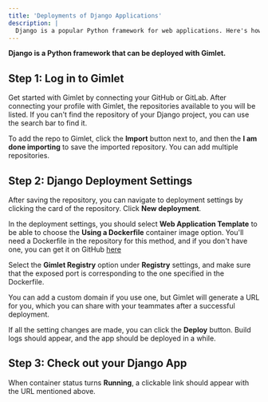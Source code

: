 ```yaml
---
title: 'Deployments of Django Applications'
description: |
  Django is a popular Python framework for web applications. Here's how you can deploy it with Gimlet.
---
```


**Django is a Python framework that can be deployed with Gimlet.**

## Step 1: Log in to Gimlet

Get started with Gimlet by connecting your GitHub or GitLab. After connecting your profile with Gimlet, the repositories available to you will be listed. If you can't find the repository of your Django project, you can use the search bar to find it.

To add the repo to Gimlet, click the **Import** button next to, and then the **I am done importing** to save the imported repository. You can add multiple repositories.

## Step 2: Django Deployment Settings

After saving the repository, you can navigate to deployment settings by clicking the card of the repository. Click **New deployment**.

In the deployment settings, you should select **Web Application Template** to be able to choose the **Using a Dockerfile** container image option. You'll need a Dockerfile in the repository for this method, and if you don't have one, you can get it on GitHub [here](https://github.com/YoucefGuichi/django-sample-app/blob/main/Dockerfile)

Select the **Gimlet Registry** option under **Registry** settings, and make sure that the exposed port is corresponding to the one specified in the Dockerfile.

You can add a custom domain if you use one, but Gimlet will generate a URL for you, which you can share with your teammates after a successful deployment.

If all the setting changes are made, you can click the **Deploy** button. Build logs should appear, and the app should be deployed in a while.

## Step 3: Check out your Django App

When container status turns **Running**, a clickable link should appear with the URL mentioned above.

